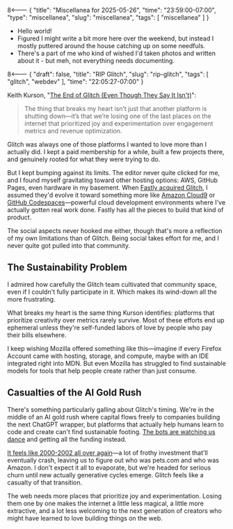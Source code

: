 8<--- { "title": "Miscellanea for 2025-05-26", "time": "23:59:00-07:00", "type": "miscellanea", "slug": "miscellanea", "tags": [ "miscellanea" ] }

- Hello world!
- Figured I might write a bit more here over the weekend, but instead I mostly puttered around the house catching up on some needfuls.
- There's a part of me who kind of wished I'd taken photos and written about it - but meh, not everything needs documenting.

8<--- { "draft": false, "title": "RIP Glitch", "slug": "rip-glitch", "tags": [ "glitch", "webdev" ], "time": "22:05:27-07:00" }

Keith Kurson, "[The End of Glitch (Even Though They Say It Isn't)](https://blog.keith.is/blog/the-end-of-glitch-even-though-they-say-it-isnt/)":

> The thing that breaks my heart isn’t just that another platform is shutting down—it’s that we’re losing one of the last places on the internet that prioritized joy and experimentation over engagement metrics and revenue optimization.

Glitch was always one of those platforms I wanted to love more than I actually did. I kept a paid membership for a while, built a few projects there, and genuinely rooted for what they were trying to do. 

But I kept bumping against its limits. The editor never quite clicked for me, and I found myself gravitating toward other hosting options: AWS, GitHub Pages, even hardware in my basement. When [Fastly acquired Glitch](https://www.fastly.com/press/press-releases/fastly-announces-acquisition-of-glitch), I assumed they'd evolve it toward something more like [Amazon Cloud9](https://aws.amazon.com/cloud9/) or [GitHub Codespaces](https://github.com/features/codespaces)—powerful cloud development environments where I've actually gotten real work done. Fastly has all the pieces to build that kind of product.

The social aspects never hooked me either, though that's more a reflection of my own limitations than of Glitch. Being social takes effort for me, and I never quite got pulled into that community.

## The Sustainability Problem
I admired how carefully the Glitch team cultivated that community space, even if I couldn't fully participate in it. Which makes its wind-down all the more frustrating. 

What breaks my heart is the same thing Kurson identifies: platforms that prioritize creativity over metrics rarely survive. Most of these efforts end up ephemeral unless they're self-funded labors of love by people who pay their bills elsewhere.

I keep wishing Mozilla offered something like this—imagine if every Firefox Account came with hosting, storage, and compute, maybe with an IDE integrated right into MDN. But even Mozilla has struggled to find sustainable models for tools that help people create rather than just consume.

## Casualties of the AI Gold Rush
There's something particularly galling about Glitch's timing. We're in the middle of an AI gold rush where capital flows freely to companies building the next ChatGPT wrapper, but platforms that actually help humans learn to code and create can't find sustainable footing. [The bots are watching us dance](https://blog.lmorchard.com/2024/03/11/dance-for-the-bots/index.html) and getting all the funding instead.

[It feels like 2000-2002 all over again](https://skooloflife.medium.com/99-of-ai-startups-will-be-dead-by-2026-heres-why-bfc974edd968)—a lot of frothy investment that'll eventually crash, leaving us to figure out who was pets.com and who was Amazon. I don't expect it all to evaporate, but we're headed for serious churn until new actually generative cycles emerge. Glitch feels like a casualty of that transition.

The web needs more places that prioritize joy and experimentation. Losing them one by one makes the internet a little less magical, a little more extractive, and a lot less welcoming to the next generation of creators who might have learned to love building things on the web.
